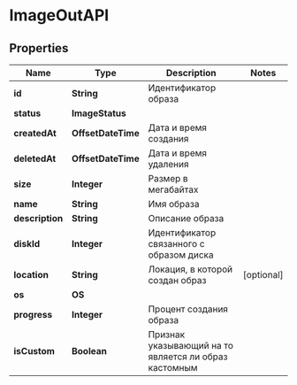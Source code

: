 

# ImageOutAPI


## Properties

| Name | Type | Description | Notes |
|------------ | ------------- | ------------- | -------------|
|**id** | **String** | Идентификатор образа |  |
|**status** | **ImageStatus** |  |  |
|**createdAt** | **OffsetDateTime** | Дата и время создания |  |
|**deletedAt** | **OffsetDateTime** | Дата и время удаления |  |
|**size** | **Integer** | Размер в мегабайтах |  |
|**name** | **String** | Имя образа |  |
|**description** | **String** | Описание образа |  |
|**diskId** | **Integer** | Идентификатор связанного с образом диска |  |
|**location** | **String** | Локация, в которой создан образ |  [optional] |
|**os** | **OS** |  |  |
|**progress** | **Integer** | Процент создания образа |  |
|**isCustom** | **Boolean** | Признак указывающий на то является ли образ кастомным |  |



